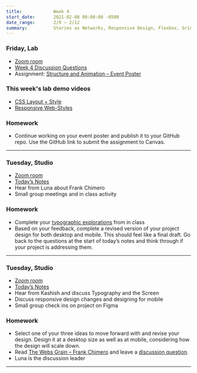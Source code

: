```yaml
---
title:            Week 4
start_date:       2021-02-08 00:00:00 -0500
date_range:       2/9 – 2/12
summary:          Stories as Networks, Responsive Design, Flexbox, Grid, CSS Animations
---
```


### Friday, Lab
- [Zoom room](https://newschool.zoom.us/j/3928062190)
- [Week 4 Discussion Questions](https://paper.dropbox.com/doc/CI-Lab-Week-4-Discussion-Questions--BE~8pymHtKN9SeuNoxMtuGl7Ag-0SbHF4quhlC7lezigFehK)
- Assignment: [Structure and Animation – Event Poster](https://paper.dropbox.com/doc/CI-Lab-Week-4-Structure-and-Animation--BE_axfmLt6Cth41rI~DksabDAg-BtDGhdAEF4g2VbwqzUL5V)

### This week's lab demo videos
- [CSS Layout + Style](https://vimeo.com/showcase/8025633/video/509303161)
- [Responsive Web-Styles](https://vimeo.com/showcase/8025633/video/509303742)

### Homework
- Continue working on your event poster and publish it to your GitHub repo. Use the GitHub link to submit the assignment to Canvas.

---

### Tuesday, Studio
- [Zoom room](https://newschool.zoom.us/my/nikafisher)
- [Today&rsquo;s Notes](https://paper.dropbox.com/doc/Parsons-S21-CI2-Week-4b-Typographic-Explorations-and-Small-Group-Meetings--BE9kc1LIq1rgfUADw0N6a3sEAQ-MP11A6PXGiOdgqXU39fDN)
- Hear from Luna about Frank Chimero
- Small group meetings and in class activity

### Homework
- Complete your [typographic explorations](https://paper.dropbox.com/doc/Parsons-S21-CI2-Week-4b-Typographic-Explorations-and-Small-Group-Meetings--BE5uksGwINVoN8d2cO5KGd9qAg-MP11A6PXGiOdgqXU39fDN#:uid=430476986974823731365974&h2=%F0%9F%91%89In-Class-Exercise-%E2%80%93-Type-Exp) from in class
- Based on your feedback, complete a revised version of your project design for both desktop and mobile. This should feel like a final draft. Go back to the questions at the start of today&rsquo;s notes and think through if your project is addressing them.

---

### Tuesday, Studio
- [Zoom room](https://newschool.zoom.us/my/nikafisher)
- [Today&rsquo;s Notes](https://paper.dropbox.com/doc/S21-CI2-Week-4-Class-1-Stories-as-Networks-Ideation--BEzcf1_Nf3ojboIA34t1ce7xAQ-JRInZOBOsAKHlt4omU8rh)
- Hear from Kashish and discuss Typography and the Screen
- Discuss responsive design changes and designing for mobile
- Small group check ins on project on Figma

### Homework
- Select one of your three ideas to move forward with and revise your design. Design it at a desktop size as well as at mobile, considering how the design will scale down.
- Read [The Webs Grain – Frank Chimero](https://frankchimero.com/blog/2015/the-webs-grain/) and leave a [discussion question](https://paper.dropbox.com/doc/Parsons-Core-Interaction-S21-Reading-Reflections--BE6Y51iK1TsASh0LaocLyOqPAQ-WRC1vWjkMj6DPWDHQKuTU).
- Luna is the discussion leader

---

